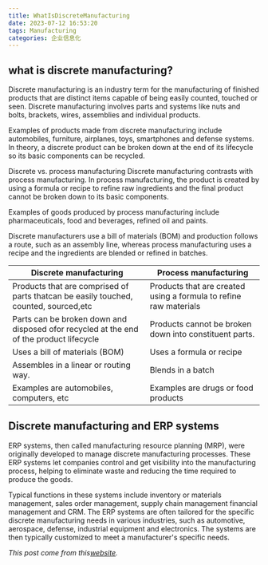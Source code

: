 ```yaml
---
title: WhatIsDiscreteManufacturing
date: 2023-07-12 16:53:20
tags: Manufacturing
categories: 企业信息化
---
```

## what is discrete manufacturing?

Discrete manufacturing is an industry term for the manufacturing of finished products that are distinct items capable of being easily counted, touched or seen. Discrete manufacturing involves parts and systems like nuts and bolts, brackets, wires, assemblies and individual products.

Examples of products made from discrete manufacturing include automobiles, furniture, airplanes, toys, smartphones and defense systems. In theory, a discrete product can be broken down at the end of its lifecycle so its basic components can be recycled.

Discrete vs. process manufacturing
Discrete manufacturing contrasts with process manufacturing. In process manufacturing, the product is created by using a formula or recipe to refine raw ingredients and the final product cannot be broken down to its basic components.

Examples of goods produced by process manufacturing include pharmaceuticals, food and beverages, refined oil and paints.

Discrete manufacturers use a bill of materials (BOM) and production follows a route, such as an assembly line, whereas process manufacturing uses a recipe and the ingredients are blended or refined in batches.

|Discrete manufacturing|Process manufacturing|
|---|----|
|Products that are comprised of parts thatcan be easily touched, counted, sourced,etc|Products that are created using a formula to refine raw materials|
|Parts can be broken down and disposed ofor recycled at the end of the product lifecycle|Products cannot be broken down into constituent parts.|
|Uses a bill of materials (BOM)|Uses a formula or recipe|
|Assembles in a linear or routing way.|Blends in a batch|
|Examples are automobiles, computers, etc|Examples are drugs or food products|

## Discrete manufacturing and ERP systems

ERP systems, then called manufacturing resource planning (MRP), were originally developed to manage discrete manufacturing processes. These ERP systems let companies control and get visibility into the manufacturing process, helping to eliminate waste and reducing the time required to produce the goods.

Typical functions in these systems include inventory or materials management, sales order management, supply chain management financial management and CRM. The ERP systems are often tailored for the specific discrete manufacturing needs in various industries, such as automotive, aerospace, defense, industrial equipment and electronics. The systems are then typically customized to meet a manufacturer's specific needs.

*This post come from this[website](https://www.techtarget.com/searcherp/definition/discrete-manufacturing).*
